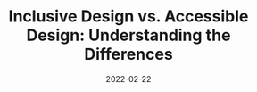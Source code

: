 ---
date: 2022-02-22
draft: true
publisher: boiaorg
tags:
  - accessibility
  - inclusivity
  - design
  - comparison
target_url: https://www.boia.org/blog/inclusive-design-vs.-accessible-design-understanding-the-differences
title: "Inclusive Design vs. Accessible Design: Understanding the Differences"
---